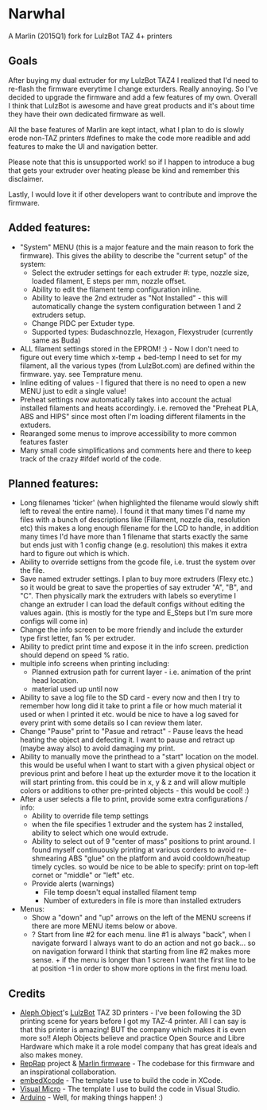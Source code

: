 # Narwhal
A Marlin (2015Q1) fork for LulzBot TAZ 4+ printers

## Goals
After buying my dual extruder for my LulzBot TAZ4 I realized that I'd need to re-flash the firmware everytime I change exturders. Really annoying. So I've decided to upgrade the firmware and add a few features of my own. Overall I think that LulzBot is awesome and have great products and it's about time they have their own dedicated firmware as well.

All the base features of Marlin are kept intact, what I plan to do is slowly erode non-TAZ printers #defines to make the code more readible and add features to make the UI and navigation better.

Please note that this is unsupported work! so if I happen to introduce a bug that gets your extruder over heating please be kind and remember this disclaimer.

Lastly, I would love it if other developers want to contribute and improve the firmware. 

## Added features:
  - "System" MENU (this is a major feature and the main reason to fork the firmware). This gives the ability to describe the "current setup" of the system:
    - Select the extruder settings for each extruder #: type, nozzle size, loaded filament, E steps per mm, nozzle offset.
    - Ability to edit the filament temp configuration inline.
    - Ability to leave the 2nd extruder as "Not Installed" - this will automatically change the system configuration between 1 and 2 extruders setup.
    - Change PIDC per Extuder type.
    - Supported types: Budaschnozzle, Hexagon, Flexystruder (currently same as Buda)
  - ALL filament settings stored in the EPROM! :) - Now I don't need to figure out every time which x-temp + bed-temp I need to set for my filament, all the various types (from LulzBot.com) are defined within the firmware. yay. see Temprature menu.
  - Inline editing of values -  I figured that there is no need to open a new MENU just to edit a single value!
  - Preheat settings now automatically takes into account the actual installed filaments and heats accordingly. i.e. removed the "Preheat PLA, ABS and HIPS" since most often I'm loading different filaments in the extuders.
  - Rearanged some menus to improve accessibility to more common features faster
  - Many small code simplifications and comments here and there to keep track of the crazy #ifdef world of the code.
  
## Planned features:
  - Long filenames 'ticker' (when highlighted the filename would slowly shift left to reveal the entire name). I found it that many times I'd name my files with a bunch of descriptions like (Fillament, nozzle dia, resolution etc) this makes a long enough filename for the LCD to handle, in addition many times I'd have more than 1 filename that starts exactly the same but ends just with 1 config change (e.g. resolution) this makes it extra hard to figure out which is which.
  - Ability to override settigns from the gcode file, i.e. trust the system over the file.
  - Save named extruder settings. I plan to buy more extruders (Flexy etc.) so it would be great to save the properties of say extruder "A", "B", and "C". Then physically mark the extruders with labels so everytime I change an extruder I can load the default configs without editing the values again. (this is mostly for the type and E_Steps but I'm sure more configs will come in)
  - Change the info screen to be more friendly and include the exturder type first letter, fan % per extruder.
  - Ability to predict print time and expose it in the info screen. prediction should depend on speed % ratio.
  - multiple info screens when printing including:
    - Planned extrusion path for current layer - i.e. animation of the print head location.
    - material used up until now
  - Ability to save a log file to the SD card - every now and then I try to remember how long did it take to print a file or how much material it used or when I printed it etc. would be nice to have a log saved for every print with some details so I can review them later.
  - Change "Pause" print to "Pasue and retract" - Pause leavs the head heating the object and defecting it. I want to pause and retract up (maybe away also) to avoid damaging my print.
  - Ability to manually move the printhead to a "start" location on the model. this would be useful when I want to start with a given physical object or previous print and before I heat up the exturder move it to the location it will start printing from. this could be in x, y & z and will allow multiple colors or additions to other pre-printed objects - this would be cool! :)
  - After a user selects a file to print, provide some extra configurations / info:
    - Ability to override file temp settings
    - when the file specifies 1 extruder and the system has 2 installed, ability to select which one would extrude. 
    - Ability to select out of 9 "center of mass" positions to print around. I found myself continuously printing at various corders to avoid re-shmearing ABS "glue" on the platform and avoid cooldown/heatup timely cycles. so would be nice to be able to specify: print on top-left cornet or "middle" or "left" etc.
    - Provide alerts (warnings)
      - File temp doesn't equal installed filament temp
      - Number of extureders in file is more than installed extruders
  - Menus:
    - Show a "down" and "up" arrows on the left of the MENU screens if there are more MENU items below or above.
    - ? Start from line #2 for each menu. line #1 is always "back", when I navigate forward I always want to do an action and not go back... so on navigation forward I think that starting from line #2 makes more sense. + if the menu is longer than 1 screen I want the first line to be at position -1 in order to show more options in the first menu load.

## Credits
- [Aleph Object](https://www.alephobjects.com)'s [LulzBot](https://www.lulzbot.com) TAZ 3D printers - I've been following the 3D printing scene for years before I got my TAZ-4 printer. All I can say is that this printer is amazing! BUT the company which makes it is even more so!! Aleph Objects believe and practice Open Source and Libre Hardware which make it a role model company that has great ideals and also makes money.
- [RepRap](http://reprap.org) project & [Marlin firmware](https://github.com/MarlinFirmware/Marlin) - The codebase for this firmware and an inspirational collaboration.
- [embedXcode](http://embedxcode.weebly.com) - The template I use to build the code in XCode.
- [Visual Micro](http://www.visualmicro.com) - The template I use to build the code in Visual Studio.
- [Arduino](http://www.arduino.cc) - Well, for making things happen! :)

